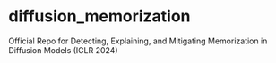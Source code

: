 # diffusion_memorization
Official Repo for Detecting, Explaining, and Mitigating Memorization in Diffusion Models (ICLR 2024)
